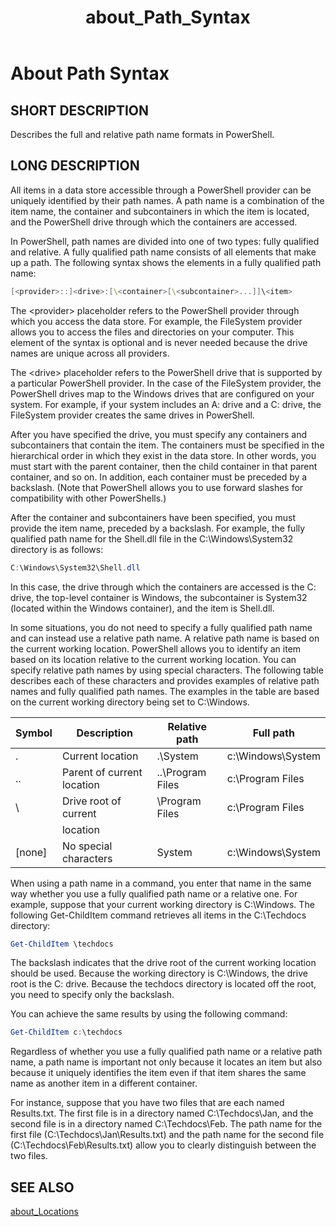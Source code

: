 ﻿---
ms.date:  06/09/2017
schema:  2.0.0
keywords:  powershell,cmdlet
title:  about_Path_Syntax
---
# About Path Syntax

## SHORT DESCRIPTION

Describes the full and relative path name formats in  PowerShell.

## LONG DESCRIPTION

All items in a data store accessible through a PowerShell provider can be
uniquely identified by their path names. A path name is a combination of the
item name, the container and subcontainers in which the item is located, and
the PowerShell drive through which the containers are accessed.

In PowerShell, path names are divided into one of two types: fully qualified
and relative. A fully qualified path name consists of all elements that make
up a path. The following syntax shows the elements in a fully qualified path
name:

```powershell
[<provider>::]<drive>:[\<container>[\<subcontainer>...]]\<item>
```

The \<provider\> placeholder refers to the PowerShell provider through which
you access the data store. For example, the FileSystem provider allows you to
access the files and directories on your computer. This element of the syntax
is optional and is never needed because the drive names are unique across all
providers.

The \<drive\> placeholder refers to the PowerShell drive that is supported by
a particular PowerShell provider. In the case of the FileSystem provider, the
PowerShell drives map to the Windows drives that are configured on your
system. For example, if your system includes an A: drive and a C: drive, the
FileSystem provider creates the same drives in PowerShell.

After you have specified the drive, you must specify any containers and
subcontainers that contain the item. The containers must be specified in the
hierarchical order in which they exist in the data store. In other words, you
must start with the parent container, then the child container in that parent
container, and so on. In addition, each container must be preceded by a
backslash. (Note that PowerShell allows you to use forward slashes for
compatibility with other PowerShells.)

After the container and subcontainers have been specified, you must provide
the item name, preceded by a backslash. For example, the fully qualified path
name for the Shell.dll file in the C:\\Windows\\System32 directory is as
follows:

```powershell
C:\Windows\System32\Shell.dll
```

In this case, the drive through which the containers are accessed is the C:
drive, the top-level container is Windows, the subcontainer is System32
(located within the Windows container), and the item is Shell.dll.

In some situations, you do not need to specify a fully qualified path name and
can instead use a relative path name. A relative path name is based on the
current working location. PowerShell allows you to identify an item based on
its location relative to the current working location. You can specify
relative path names by using special characters. The following table describes
each of these characters and provides examples of relative path names and
fully qualified path names. The examples in the table are based on the current
working directory being set to C:\Windows.

|Symbol|Description               |Relative path    |Full path          |
|------|--------------------------|-----------------|-------------------|
|.     |Current location          |.\\System        |c:\\Windows\\System|
|..    |Parent of current location|..\\Program Files|c:\\Program Files  |
|\     |Drive root of current     |\\Program Files  |c:\\Program Files  |
|      |location                  |                 |                   |
|[none]|No special characters     |System           |c:\\Windows\\System|

When using a path name in a command, you enter that name in the same way
whether you use a fully qualified path name or a relative one. For example,
suppose that your current working directory is C:\Windows. The following
Get-ChildItem command retrieves all items in the C:\Techdocs directory:

```powershell
Get-ChildItem \techdocs
```

The backslash indicates that the drive root of the current working location
should be used. Because the working directory is C:\\Windows, the drive root
is the C: drive. Because the techdocs directory is located off the root, you
need to specify only the backslash.

You can achieve the same results by using the following command:

```powershell
Get-ChildItem c:\techdocs
```

Regardless of whether you use a fully qualified path name or a relative path
name, a path name is important not only because it locates an item but also
because it uniquely identifies the item even if that item shares the same name
as another item in a different container.

For instance, suppose that you have two files that are each named Results.txt.
The first file is in a directory named C:\\Techdocs\\Jan, and the second file
is in a directory named C:\\Techdocs\\Feb. The path name for the first file
(C:\\Techdocs\\Jan\\Results.txt) and the path name for the second file
(C:\\Techdocs\\Feb\\Results.txt) allow you to clearly distinguish between the
two files.

## SEE ALSO

[about_Locations](about_Locations.md)